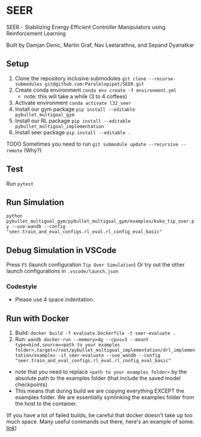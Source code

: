 # SEER

SEER - Stabilizing Energy Efficient Controller Manipulators using Reinforcement Learning

Built by Damjan Denic, Martin Graf, Nav Leelarathna, and Sepand Dyanatkar

## Setup

1. Clone the repository inclusive submodules `git clone --recurse-submodules git@github.com:Paralelopipet/SEER.git`
2. Create conda environment `conda env create -f environment.yml`
    - note: this will take a while (3 to 4 coffees)
3. Activate environment `conda activate l32_seer`
4. Install our gym package `pip install --editable pybullet_multigoal_gym`
5. Install our RL package `pip install --editable pybullet_multigoal_implementation`
6. Install seer package `pip install --editable .`

TODO Sometimes you need to run `git submodule update --recursive --remote` (Why?)

## Test

Run `pytest`

## Run Simulation

`python pybullet_multigoal_gym/pybullet_multigoal_gym/examples/kuka_tip_over.py --use-wandb --config "seer.train_and_eval_configs.rl_eval.rl_config_eval_basic"`

## Debug Simulation in VSCode

Press `F5` (launch configuration `Tip Over Simulation`)
Or try out the other launch configurations in `.vscode/launch.json`

### Codestyle

- Please use 4 space indentation.

## Run with Docker

1. Build: `docker build -f evaluate.Dockerfile -t seer-evaluate .`
2. Run: `wandb docker-run --memory=4g --cpus=3 --mount type=bind,source=<path to your examples folder>,target=/root/pybullet_multigoal_implementation/drl_implementation/examples -it seer-evaluate --use_wandb --config "seer.train_and_eval_configs.rl_eval.rl_config_eval_basic"` 
  - note that you need to replace `<path to your examples folder>` by the absolute path to the examples folder (that include the saved model checkpoints)
  - This means that during build we are copying everything EXCEPT the examples folder. We are essentially symlinking the examples folder from the host to the container.

(If you have a lot of failed builds, be careful that docker doesn't take up too much space. Many useful commands out there, here's an example of some: [link](https://stackoverflow.com/questions/39878939/docker-filling-up-storage-on-macos))